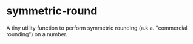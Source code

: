 # symmetric-round
A tiny utility function to perform symmetric rounding (a.k.a. "commercial rounding") on a number.
